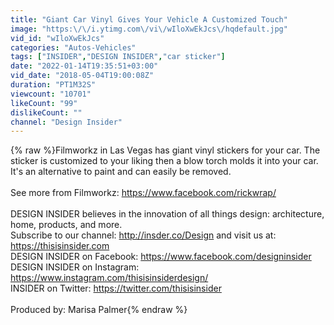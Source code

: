 ```yaml
---
title: "Giant Car Vinyl Gives Your Vehicle A Customized Touch"
image: "https:\/\/i.ytimg.com\/vi\/wIloXwEkJcs\/hqdefault.jpg"
vid_id: "wIloXwEkJcs"
categories: "Autos-Vehicles"
tags: ["INSIDER","DESIGN INSIDER","car sticker"]
date: "2022-01-14T19:35:51+03:00"
vid_date: "2018-05-04T19:00:08Z"
duration: "PT1M32S"
viewcount: "10701"
likeCount: "99"
dislikeCount: ""
channel: "Design Insider"
---
```

{% raw %}Filmworkz in Las Vegas has giant vinyl stickers for your car. The sticker is customized to your liking then a blow torch molds it into your car. It's an alternative to paint and can easily be removed. <br /><br />See more from Filmworkz: <a rel="nofollow" target="blank" href="https://www.facebook.com/rickwrap/">https://www.facebook.com/rickwrap/</a><br /><br />DESIGN INSIDER believes in the innovation of all things design: architecture, home, products, and more.<br />Subscribe to our channel: <a rel="nofollow" target="blank" href="http://insder.co/Design">http://insder.co/Design</a> and visit us at: <a rel="nofollow" target="blank" href="https://thisisinsider.com">https://thisisinsider.com</a><br />DESIGN INSIDER on Facebook: <a rel="nofollow" target="blank" href="https://www.facebook.com/designinsider">https://www.facebook.com/designinsider</a><br />DESIGN INSIDER on Instagram: <a rel="nofollow" target="blank" href="https://www.instagram.com/thisisinsiderdesign/">https://www.instagram.com/thisisinsiderdesign/</a><br />INSIDER on Twitter: <a rel="nofollow" target="blank" href="https://twitter.com/thisisinsider">https://twitter.com/thisisinsider</a><br /><br />Produced by: Marisa Palmer{% endraw %}
